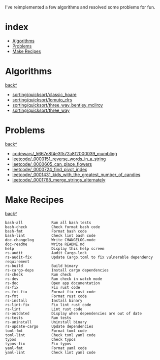 I've reimplemented a few algorithms and resolved some problems for fun.

# index

  - [Algorithms](#algorithms)
  - [Problems](#problems)
  - [Make Recipes](#make-recipes)

# Algorithms

[back^](#index)

  - [sorting/quicksort/classic_hoare](/algorithms/src/sorting/quicksort/classic_hoare.rs)
  - [sorting/quicksort/lomuto_clrs](/algorithms/src/sorting/quicksort/lomuto_clrs.rs)
  - [sorting/quicksort/three_way_bentley_mcilroy](/algorithms/src/sorting/quicksort/three_way_bentley_mcilroy.rs)
  - [sorting/quicksort/three_way](/algorithms/src/sorting/quicksort/three_way.rs)

# Problems

[back^](#index)

  - [codewars/_5667e8f4e3f572a8f2000039_mumbling](/problems/src/codewars/_5667e8f4e3f572a8f2000039_mumbling.rs)
  - [leetcode/_0000151_reverse_words_in_a_string](/problems/src/leetcode/_0000151_reverse_words_in_a_string.rs)
  - [leetcode/_0000605_can_place_flowers](/problems/src/leetcode/_0000605_can_place_flowers.rs)
  - [leetcode/_0000724_find_pivot_index](/problems/src/leetcode/_0000724_find_pivot_index.rs)
  - [leetcode/_0001431_kids_with_the_greatest_number_of_candies](/problems/src/leetcode/_0001431_kids_with_the_greatest_number_of_candies.rs)
  - [leetcode/_0001768_merge_strings_alternately](/problems/src/leetcode/_0001768_merge_strings_alternately.rs)

# Make Recipes

[back^](#index)

```
bash-all             Run all bash tests
bash-check           Check format bash code
bash-fmt             Format bash code
bash-lint            Check lint bash code
doc-changelog        Write CHANGELOG.mode
doc-readme           Write README.md
help                 Display this help screen
rs-audit             Audit Cargo.lock
rs-audit-fix         Update Cargo.toml to fix vulnerable dependency requirement
rs-build             Build binary
rs-cargo-deps        Install cargo dependencies
rs-check             Run check
rs-dev               Run check in watch mode
rs-doc               Open app documentation
rs-fix               Fix rust code
rs-fmt-fix           Format fix rust code
rs-fmt               Format rust code
rs-install           Install binary
rs-lint-fix          Fix lint rust code
rs-lint              Lint rust code
rs-outdated          Display when dependencies are out of date
rs-tests             Run tests
rs-uninstall         Uninstall binary
rs-update-cargo      Update dependencies
toml-fmt             Format toml code
toml-lint            Check toml yaml code
typos                Check typos
typos-fix            Fix typos
yaml-fmt             Format yaml code
yaml-lint            Check lint yaml code
```
